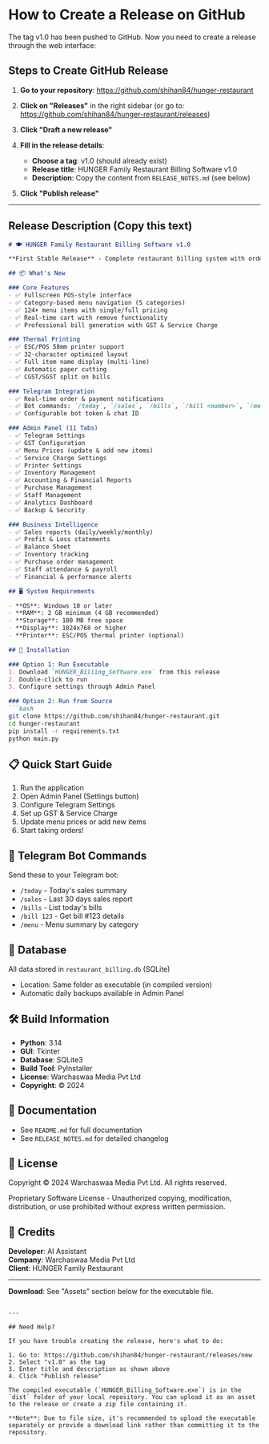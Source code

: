 # How to Create a Release on GitHub

The tag v1.0 has been pushed to GitHub. Now you need to create a release through the web interface:

## Steps to Create GitHub Release

1. **Go to your repository**: https://github.com/shihan84/hunger-restaurant

2. **Click on "Releases"** in the right sidebar (or go to: https://github.com/shihan84/hunger-restaurant/releases)

3. **Click "Draft a new release"**

4. **Fill in the release details**:
   - **Choose a tag**: v1.0 (should already exist)
   - **Release title**: HUNGER Family Restaurant Billing Software v1.0
   - **Description**: Copy the content from `RELEASE_NOTES.md` (see below)

5. **Click "Publish release"**

---

## Release Description (Copy this text)

```markdown
# 🍽️ HUNGER Family Restaurant Billing Software v1.0

**First Stable Release** - Complete restaurant billing system with order management, thermal printing, Telegram integration, and business intelligence.

## 📦 What's New

### Core Features
- ✅ Fullscreen POS-style interface
- ✅ Category-based menu navigation (5 categories)
- ✅ 124+ menu items with single/full pricing
- ✅ Real-time cart with remove functionality
- ✅ Professional bill generation with GST & Service Charge

### Thermal Printing
- ✅ ESC/POS 58mm printer support
- ✅ 32-character optimized layout
- ✅ Full item name display (multi-line)
- ✅ Automatic paper cutting
- ✅ CGST/SGST split on bills

### Telegram Integration
- ✅ Real-time order & payment notifications
- ✅ Bot commands: `/today`, `/sales`, `/bills`, `/bill <number>`, `/menu`
- ✅ Configurable bot token & chat ID

### Admin Panel (11 Tabs)
- ✅ Telegram Settings
- ✅ GST Configuration
- ✅ Menu Prices (update & add new items)
- ✅ Service Charge Settings
- ✅ Printer Settings
- ✅ Inventory Management
- ✅ Accounting & Financial Reports
- ✅ Purchase Management
- ✅ Staff Management
- ✅ Analytics Dashboard
- ✅ Backup & Security

### Business Intelligence
- ✅ Sales reports (daily/weekly/monthly)
- ✅ Profit & Loss statements
- ✅ Balance Sheet
- ✅ Inventory tracking
- ✅ Purchase order management
- ✅ Staff attendance & payroll
- ✅ Financial & performance alerts

## 🖥️ System Requirements

- **OS**: Windows 10 or later
- **RAM**: 2 GB minimum (4 GB recommended)
- **Storage**: 100 MB free space
- **Display**: 1024x768 or higher
- **Printer**: ESC/POS thermal printer (optional)

## 🚀 Installation

### Option 1: Run Executable
1. Download `HUNGER_Billing_Software.exe` from this release
2. Double-click to run
3. Configure settings through Admin Panel

### Option 2: Run from Source
```bash
git clone https://github.com/shihan84/hunger-restaurant.git
cd hunger-restaurant
pip install -r requirements.txt
python main.py
```

## 📋 Quick Start Guide

1. Run the application
2. Open Admin Panel (Settings button)
3. Configure Telegram Settings
4. Set up GST & Service Charge
5. Update menu prices or add new items
6. Start taking orders!

## 📱 Telegram Bot Commands

Send these to your Telegram bot:

- `/today` - Today's sales summary
- `/sales` - Last 30 days sales report
- `/bills` - List today's bills
- `/bill 123` - Get bill #123 details
- `/menu` - Menu summary by category

## 📄 Database

All data stored in `restaurant_billing.db` (SQLite)
- Location: Same folder as executable (in compiled version)
- Automatic daily backups available in Admin Panel

## 🛠️ Build Information

- **Python**: 3.14
- **GUI**: Tkinter
- **Database**: SQLite3
- **Build Tool**: PyInstaller
- **License**: Warchaswaa Media Pvt Ltd
- **Copyright**: © 2024

## 📝 Documentation

- See `README.md` for full documentation
- See `RELEASE_NOTES.md` for detailed changelog

## 🔐 License

Copyright © 2024 Warchaswaa Media Pvt Ltd. All rights reserved.

Proprietary Software License - Unauthorized copying, modification, distribution, or use prohibited without express written permission.

## 🙏 Credits

**Developer**: AI Assistant  
**Company**: Warchaswaa Media Pvt Ltd  
**Client**: HUNGER Family Restaurant

---

**Download**: See "Assets" section below for the executable file.
```

---

## Need Help?

If you have trouble creating the release, here's what to do:

1. Go to: https://github.com/shihan84/hunger-restaurant/releases/new
2. Select "v1.0" as the tag
3. Enter title and description as shown above
4. Click "Publish release"

The compiled executable (`HUNGER_Billing_Software.exe`) is in the `dist` folder of your local repository. You can upload it as an asset to the release or create a zip file containing it.

**Note**: Due to file size, it's recommended to upload the executable separately or provide a download link rather than committing it to the repository.

